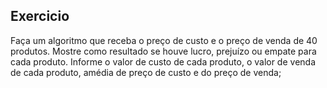 ## Exercicio 

Faça um algoritmo que receba o preço de custo e o preço de venda de 40 produtos. Mostre como resultado 
se houve lucro, prejuízo ou empate para cada produto. Informe o valor de custo de cada produto, o valor 
de venda de cada produto, amédia de preço de custo e do preço de venda; 
